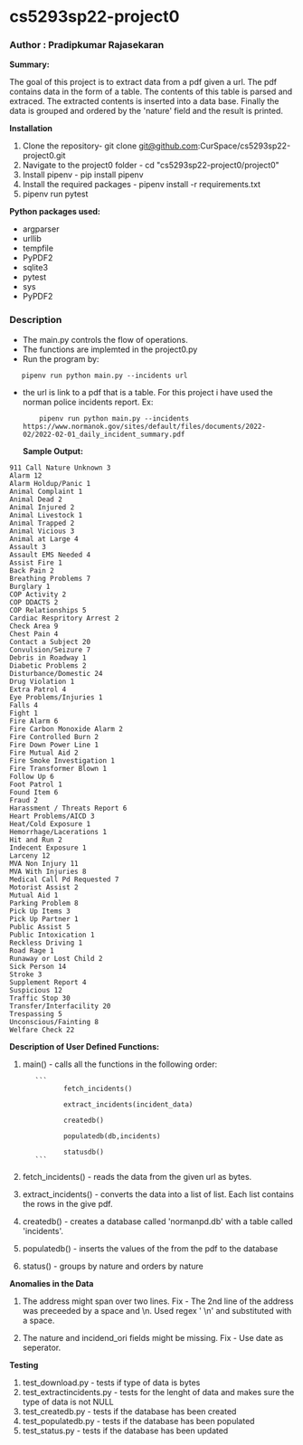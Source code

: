 # cs5293sp22-project0

### Author : Pradipkumar Rajasekaran

__Summary:__

The goal of this project is to extract data from a pdf given a url. The pdf contains data in the form of a table. The contents of this table 
is parsed and extraced. The extracted contents is inserted into a data base. Finally the data is grouped and ordered by the 'nature' field and the 
result is printed.

__Installation__


1. Clone the repository- git clone git@github.com:CurSpace/cs5293sp22-project0.git
2. Navigate to the project0 folder - cd "cs5293sp22-project0/project0"
3. Install pipenv - pip install pipenv
4. Install the required packages - pipenv install -r requirements.txt
5. pipenv run pytest


__Python packages used:__

- argparser
- urllib
- tempfile
- PyPDF2
- sqlite3
- pytest
- sys
- PyPDF2

### Description

- The main.py controls the flow of operations.
- The functions are implemted in the project0.py
- Run the program by:
```
   pipenv run python main.py --incidents url
```
- the url is link to a pdf that is a table. For this project i have used the norman police incidents report.
   Ex: 
   
   ```
       pipenv run python main.py --incidents https://www.normanok.gov/sites/default/files/documents/2022-02/2022-02-01_daily_incident_summary.pdf
   ```
   __Sample Output:__
   
 ```
911 Call Nature Unknown 3
Alarm 12
Alarm Holdup/Panic 1
Animal Complaint 1
Animal Dead 2
Animal Injured 2
Animal Livestock 1
Animal Trapped 2
Animal Vicious 3
Animal at Large 4
Assault 3
Assault EMS Needed 4
Assist Fire 1
Back Pain 2
Breathing Problems 7
Burglary 1
COP Activity 2
COP DDACTS 2
COP Relationships 5
Cardiac Respritory Arrest 2
Check Area 9
Chest Pain 4
Contact a Subject 20
Convulsion/Seizure 7
Debris in Roadway 1
Diabetic Problems 2
Disturbance/Domestic 24
Drug Violation 1
Extra Patrol 4
Eye Problems/Injuries 1
Falls 4
Fight 1
Fire Alarm 6
Fire Carbon Monoxide Alarm 2
Fire Controlled Burn 2
Fire Down Power Line 1
Fire Mutual Aid 2
Fire Smoke Investigation 1
Fire Transformer Blown 1
Follow Up 6
Foot Patrol 1
Found Item 6
Fraud 2
Harassment / Threats Report 6
Heart Problems/AICD 3
Heat/Cold Exposure 1
Hemorrhage/Lacerations 1
Hit and Run 2
Indecent Exposure 1
Larceny 12
MVA Non Injury 11
MVA With Injuries 8
Medical Call Pd Requested 7
Motorist Assist 2
Mutual Aid 1
Parking Problem 8
Pick Up Items 3
Pick Up Partner 1
Public Assist 5
Public Intoxication 1
Reckless Driving 1
Road Rage 1
Runaway or Lost Child 2
Sick Person 14
Stroke 3
Supplement Report 4
Suspicious 12
Traffic Stop 30
Transfer/Interfacility 20
Trespassing 5
Unconscious/Fainting 8
Welfare Check 22
 ```
 
 __Description of User Defined Functions:__
 
 1. main() - calls all the functions in the following order:
 
           ```
                  fetch_incidents()
                  
                  extract_incidents(incident_data)
                  
                  createdb()
                  
                  populatedb(db,incidents)
                  
                  statusdb()
           ```
 2. fetch_incidents() - reads the data from the given url as bytes.
 3. extract_incidents() - converts the data into a list of list. Each list contains the rows in the give pdf. 
 4. createdb() - creates a database called 'normanpd.db' with a table called 'incidents'.
 5. populatedb() - inserts the values of the from the pdf to the database
 6. status() - groups by nature and orders by nature
 
 
__Anomalies in the Data__

1. The address might span over two lines.
  Fix - The 2nd line of the address was preceeded by a space and \n. Used regex ' \n' and substituted with a space.
  
2. The nature and incidend_ori fields might be missing.
   Fix - Use date as seperator.

__Testing__

1. test_download.py - tests if type of data is bytes
2. test_extractincidents.py - tests for the lenght of data and makes sure the type of data is not NULL
3. test_createdb.py - tests if the database has been created
4. test_populatedb.py - tests if the database has been populated
5. test_status.py - tests if the database has been updated

 
 
